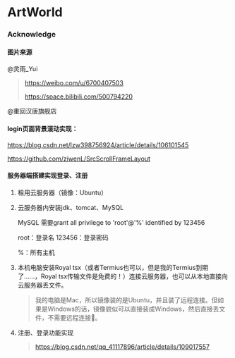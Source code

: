 # ArtWorld

### Acknowledge

#### 图片来源

@灵雨_Yui 

>   https://weibo.com/u/6700407503
>
>   https://space.bilibili.com/500794220

@重回汉唐旗舰店

#### login页面背景滚动实现：

https://blog.csdn.net/lzw398756924/article/details/106101545

https://github.com/ziwenL/SrcScrollFrameLayout

#### 服务器端搭建实现登录、注册

1.  租用云服务器（镜像：Ubuntu）

2.  云服务器内安装jdk、tomcat、MySQL

    MySQL 需要grant all privilege to 'root'@'%' identified by 123456

    root：登录名  123456：登录密码

    %：所有主机

3.  本机电脑安装Royal tsx（或者Termius也可以，但是我的Termius到期了……，Royal tsx传输文件是免费的！）连接云服务器，也可以从本地直接向云服务器丢文件。

    >   我的电脑是Mac，所以镜像装的是Ubuntu，并且装了远程连接。但如果是Windows的话，镜像貌似可以直接装成Windows，然后直接丢文件，不需要远程连接🤔。

4.  注册、登录功能实现

    >   https://blog.csdn.net/qq_41117896/article/details/109017557

